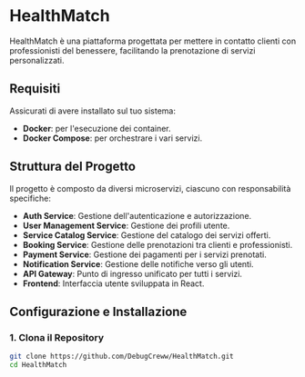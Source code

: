 # HealthMatch

HealthMatch è una piattaforma progettata per mettere in contatto clienti con professionisti del benessere, facilitando la prenotazione di servizi personalizzati.

## Requisiti

Assicurati di avere installato sul tuo sistema:

- **Docker**: per l'esecuzione dei container.
- **Docker Compose**: per orchestrare i vari servizi.

## Struttura del Progetto

Il progetto è composto da diversi microservizi, ciascuno con responsabilità specifiche:

- **Auth Service**: Gestione dell'autenticazione e autorizzazione.
- **User Management Service**: Gestione dei profili utente.
- **Service Catalog Service**: Gestione del catalogo dei servizi offerti.
- **Booking Service**: Gestione delle prenotazioni tra clienti e professionisti.
- **Payment Service**: Gestione dei pagamenti per i servizi prenotati.
- **Notification Service**: Gestione delle notifiche verso gli utenti.
- **API Gateway**: Punto di ingresso unificato per tutti i servizi.
- **Frontend**: Interfaccia utente sviluppata in React.

## Configurazione e Installazione

### 1. Clona il Repository

```bash
git clone https://github.com/DebugCreww/HealthMatch.git
cd HealthMatch
